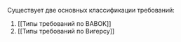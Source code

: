 Существует две основных классификации требований:
1) [[Типы требований по BABOK]]
2) [[Типы требований по Вигерсу]]

